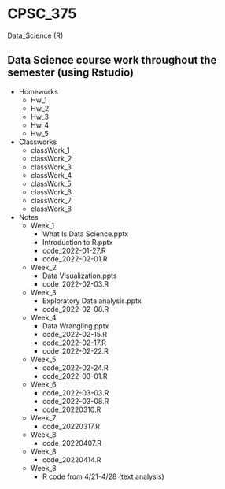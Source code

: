# CPSC_375
Data_Science (R)

## Data Science course work throughout the semester (using Rstudio)

- Homeworks
  - Hw_1
  - Hw_2
  - Hw_3
  - Hw_4
  - Hw_5
- Classworks
  - classWork_1
  - classWork_2
  - classWork_3
  - classWork_4
  - classWork_5
  - classWork_6
  - classWork_7
  - classWork_8
- Notes
  - Week_1
    - What Is Data Science.pptx
    - Introduction to R.pptx
    - code_2022-01-27.R
    - code_2022-02-01.R
  - Week_2
    - Data Visualization.ppts
    - code_2022-02-03.R
  - Week_3
    - Exploratory Data analysis.pptx
    - code_2022-02-08.R
  - Week_4
    - Data Wrangling.pptx
    - code_2022-02-15.R
    - code_2022-02-17.R
    - code_2022-02-22.R
  - Week_5
    - code_2022-02-24.R
    - code_2022-03-01.R
  - Week_6
    - code_2022-03-03.R
    - code_2022-03-08.R
    - code_20220310.R
  - Week_7
    - code_20220317.R
  - Week_8
    - code_20220407.R
  - Week_8
    - code_20220414.R
  - Week_8
    - R code from 4/21-4/28 (text analysis) 







